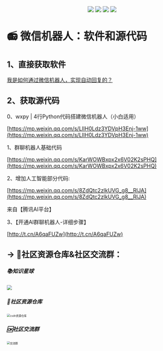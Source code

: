 <div align="center">
    <a href="https://github.com/zhaofeng092/python_auto_office"> <img src="https://badgen.net/badge/Github/%E7%A8%8B%E5%BA%8F%E5%91%98?icon=github&color=red"></a>
    <a href="http://t.cn/A6Gkrbzw"> <img src="https://badgen.net/badge/follow/%E5%85%AC%E4%BC%97%E5%8F%B7?icon=rss&color=green"></a>
    <a href="https://space.bilibili.com/259649365"> <img src="https://badgen.net/badge/pick/B%E7%AB%99?icon=dependabot&color=blue"></a>
    <a href="https://mp.weixin.qq.com/s/CadAaJUTUlXmTxJAjFUfPQ"> <img src="https://badgen.net/badge/join/%E4%BA%A4%E6%B5%81%E7%BE%A4?icon=atom&color=yellow"></a>
</div>



# :radio: 微信机器人：软件和源代码



## 1、直接获取软件

[我是如何通过微信机器人，实现自动回复的？](https://www.bilibili.com/video/BV1Q64y1Z7TB)





## 2、获取源代码

0、wxpy | 4行Python代码搭建微信机器人（小白适用）

[https://mp.weixin.qq.com/s/LlIH0Ldz3YDVpH3Enj-1ww](https://mp.weixin.qq.com/s/LlIH0Ldz3YDVpH3Enj-1ww)



1、群聊机器人基础代码

[https://mp.weixin.qq.com/s/KarWOWBxpx2x6V02K2sPHQ](https://mp.weixin.qq.com/s/KarWOWBxpx2x6V02K2sPHQ)

  

2、增加人工智能部分代码:

[https://mp.weixin.qq.com/s/8ZdQtc2zlkUVG_g8__RlJA](https://mp.weixin.qq.com/s/8ZdQtc2zlkUVG_g8__RlJA)

来自【腾讯AI平台】

3、【开通AI群聊机器人-详细步骤】

[http://t.cn/A6qaFUZw](http://t.cn/A6qaFUZw)


## → 🚀社区资源仓库&社区交流群：

##### 📚知识星球

<img src="https://img-blog.csdnimg.cn/20210109190431333.jpg?x-oss-process=image/watermark,type_ZmFuZ3poZW5naGVpdGk,shadow_10,text_aHR0cHM6Ly9ibG9nLmNzZG4ubmV0L3dlaXhpbl80MjMyMTUxNw==,size_16,color_FFFFFF,t_70#pic_center" style="zoom: 80%;" />


##### 📱社区资源仓库

<img src="https://img-blog.csdnimg.cn/20201231105911656.jpg?x-oss-process=image/watermark,type_ZmFuZ3poZW5naGVpdGk,shadow_10,text_aHR0cHM6Ly9ibG9nLmNzZG4ubmV0L3dlaXhpbl80MjMyMTUxNw==,size_16,color_FFFFFF,t_70#pic_center" alt="csdn资源仓库" style="zoom:50%;" />

##### 🆗社区交流群

<img src="https://img-blog.csdnimg.cn/20210102004119705.jpg?x-oss-process=image/watermark,type_ZmFuZ3poZW5naGVpdGk,shadow_10,text_aHR0cHM6Ly9ibG9nLmNzZG4ubmV0L3dlaXhpbl80MjMyMTUxNw==,size_16,color_FFFFFF,t_70#pic_center" alt="交流群" style="zoom:50%;" />
